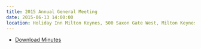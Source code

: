 ```yaml
---
title: 2015 Annual General Meeting
date: 2015-06-13 14:00:00
location: Holiday Inn Milton Keynes, 500 Saxon Gate West, Milton Keynes, MK9 2HQ
---
```


* [Download Minutes](/downloads/meetings/2015-06-13.pdf)